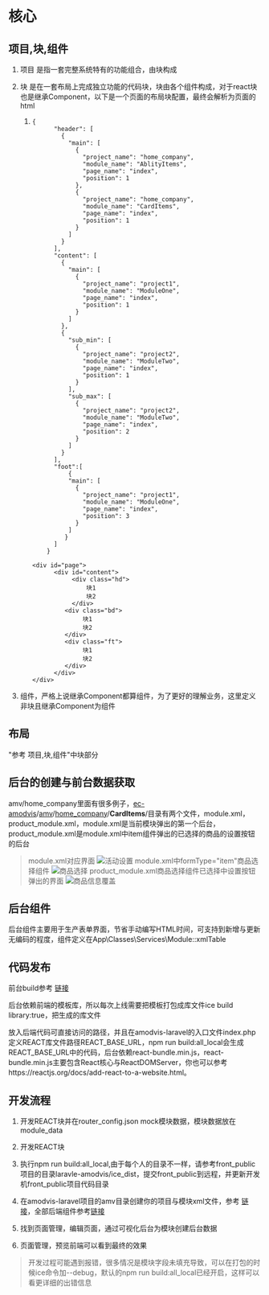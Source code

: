 # 核心

## 项目,块,组件

1. 项目 是指一套完整系统特有的功能组合，由块构成

2. 块 是在一套布局上完成独立功能的代码块，块由各个组件构成，对于react块也是继承Component，以下是一个页面的布局块配置，最终会解析为页面的html

   1. ```
      {
            "header": [
              {
                "main": [
                  {
                    "project_name": "home_company",
                    "module_name": "AblityItems",
                    "page_name": "index",
                    "position": 1
                  },
                  {
                    "project_name": "home_company",
                    "module_name": "CardItems",
                    "page_name": "index",
                    "position": 1
                  }
                ]
              }
            ],
            "content": [
              {
                "main": [
                  {
                    "project_name": "project1",
                    "module_name": "ModuleOne",
                    "page_name": "index",
                    "position": 1
                  }
                ]
              },
              {
                "sub_min": [
                  {
                    "project_name": "project2",
                    "module_name": "ModuleTwo",
                    "page_name": "index",
                    "position": 1
                  }
                ],
                "sub_max": [
                  {
                    "project_name": "project2",
                    "module_name": "ModuleTwo",
                    "page_name": "index",
                    "position": 2
                  }
                ]
              }
            ],
            "foot":[
            	{
                "main": [
                  {
                    "project_name": "project1",
                    "module_name": "ModuleOne",
                    "page_name": "index",
                    "position": 3
                  }
                ]
               }
            ]
          }
      ```

      ```
      <div id="page">
      		<div id="content">
      			 <div class="hd">
      			     块1
      			     块2
      			 </div>
      		   <div class="bd">
      		   		块1
      		   		块2
      		   </div>
      		   <div class="ft">
      		   		块1
      		   		块2
      		   </div>
      		</div>
      </div>
      ```

      

3. 组件，严格上说继承Component都算组件，为了更好的理解业务，这里定义非块且继承Component为组件

## 布局

"参考 项目,块,组件"中块部分

## 后台的创建与前台数据获取

amv/home_company里面有很多例子，[ec-amodvis](https://github.com/shaniu00/amodvis/tree/master)/[amv](https://github.com/shaniu00/amodvis/tree/master/amv)/[home_company](https://github.com/shaniu00/amodvis/tree/master/amv/home_company)/**CardItems**/目录有两个文件，module.xml，product_module.xml，module.xml是当前模块弹出的第一个后台，product_module.xml是module.xml中item组件弹出的已选择的商品的设置按钮的后台


> module.xml对应界面
![活动设置](https://raw.githubusercontent.com/shaniu00/amodvis/master/readme/images/%E6%B4%BB%E5%8A%A8%E8%AE%BE%E7%BD%AE.png?token=ALTKMNMW7XUV4GHGO45DI2S46ZB54)
> module.xml中formType="item"商品选择组件
![商品选择](https://raw.githubusercontent.com/shaniu00/amodvis/master/readme/images/%E9%80%89%E6%8B%A9%E5%95%86%E5%93%81.png?token=ALTKMNIBY4UYBL5HGCG7S4K46ZCFG)
> product_module.xml商品选择组件已选择中设置按钮弹出的界面
![商品信息覆盖](https://raw.githubusercontent.com/shaniu00/amodvis/master/readme/images/%E6%A8%A1%E5%9D%97%E5%95%86%E5%93%81%E4%BF%A1%E6%81%AF%E8%A6%86%E7%9B%96.png?token=ALTKMNLPKEM5Z72XVFRFQT246ZCJY)

## 后台组件

后台组件主要用于生产表单界面，节省手动编写HTML时间，可支持到新增与更新无编码的程度，组件定义在App\Classes\Services\Module::xmlTable

## 代码发布

前台build参考 [链接](https://github.com/shaniu00/amodvis/blob/master/readme/amodvis-react.md)

后台依赖前端的模板库，所以每次上线需要把模板打包成库文件ice build library:true，把生成的库文件

放入后端代码可直接访问的路径，并且在amodvis-laravel的入口文件index.php定义REACT库文件路径REACT_BASE_URL，npm run build:all_local会生成REACT_BASE_URL中的代码，后台依赖react-bundle.min.js，react-bundle.min.js主要包含React核心与ReactDOMServer，你也可以参考https://reactjs.org/docs/add-react-to-a-website.html。

## 开发流程

1. 开发REACT块并在router_config.json mock模块数据，模块数据放在module_data

2. 开发REACT块

3. 执行npm run build:all_local,由于每个人的目录不一样，请参考front_public项目的目录laravle-amodvis/ice_dist，提交front_public到远程，并更新开发机front_public项目代码目录

4. 在amodvis-laravel项目的amv目录创建你的项目与模块xml文件，参考 [链接](https://github.com/shaniu00/amodvis/tree/master/amv)，全部后端组件参考[链接](https://github.com/shaniu00/amodvis/blob/master/amvphp/uploadzone/top_part/module.xml)

5. 找到页面管理，编辑页面，通过可视化后台为模块创建后台数据

6. 页面管理，预览前端可以看到最终的效果

> 开发过程可能遇到报错，很多情况是模块字段未填充导致，可以在打包的时候ice命令加--debug，默认的npm run build:all_local已经开启，这样可以看更详细的出错信息


